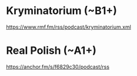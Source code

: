 # Kryminatorium (~B1+)
https://www.rmf.fm/rss/podcast/kryminatorium.xml
# Real Polish (~A1+)
https://anchor.fm/s/f6829c30/podcast/rss
